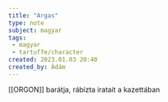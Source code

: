 ```yaml
---
title: "Argas"
type: note
subject: magyar
tags:
 - magyar
 - tartuffe/character
created: 2023.01.03 20:40
created_by: Ádám
---
```

[[ORGON]] barátja, rábízta iratait a kazettában